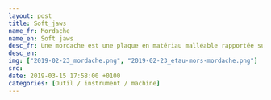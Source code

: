```yaml
---
layout: post
title: Soft_jaws
name_fr: Mordache
name_en: Soft jaws
desc_fr: Une mordache est une plaque en matériau malléable rapportée sur chacun des mors d’un étau pour éviter la détérioration de la pièce lors du serrage.
desc_en: 
img: ["2019-02-23_mordache.png", "2019-02-23_etau-mors-mordache.png"]
src: 
date: 2019-03-15 17:58:00 +0100
categories: [Outil / instrument / machine]
---
```

